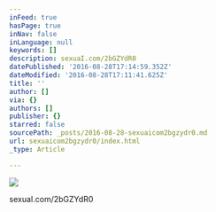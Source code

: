 ```yaml
---
inFeed: true
hasPage: true
inNav: false
inLanguage: null
keywords: []
description: sexuaI.com/2bGZYdR0
datePublished: '2016-08-28T17:14:59.352Z'
dateModified: '2016-08-28T17:11:41.625Z'
title: ''
author: []
via: {}
authors: []
publisher: {}
starred: false
sourcePath: _posts/2016-08-28-sexuaicom2bgzydr0.md
url: sexuaicom2bgzydr0/index.html
_type: Article

---
```

![](https://the-grid-user-content.s3-us-west-2.amazonaws.com/e5cc85f6-0fd6-4a9b-b7cd-caef759c6e16.jpg)

sexuaI.com/2bGZYdR0